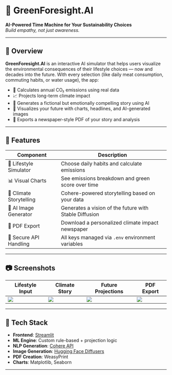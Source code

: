 # 🌿 GreenForesight.AI

**AI-Powered Time Machine for Your Sustainability Choices**  
_Build empathy, not just awareness._

---

## 🚀 Overview

**GreenForesight.AI** is an interactive AI simulator that helps users visualize the environmental consequences of their lifestyle choices — now and decades into the future. With every selection (like daily meat consumption, commuting habits, or water usage), the app:

- 🧮 Calculates annual CO₂ emissions using real data
- 📈 Projects long-term climate impact
- 📜 Generates a fictional but emotionally compelling story using AI
- 🎨 Visualizes your future with charts, headlines, and AI-generated images
- 📄 Exports a newspaper-style PDF of your story and analysis

---

## 🧠 Features

| Component                  | Description                                                                 |
|---------------------------|-----------------------------------------------------------------------------|
| 🌱 Lifestyle Simulator    | Choose daily habits and calculate emissions                                |
| 📊 Visual Charts          | See emissions breakdown and green score over time                          |
| 📜 Climate Storytelling   | Cohere-powered storytelling based on your data                              |
| 🧠 AI Image Generator     | Generates a vision of the future with Stable Diffusion                     |
| 📄 PDF Export             | Download a personalized climate impact newspaper                           |
| 🔐 Secure API Handling    | All keys managed via `.env` environment variables                          |

---

## 📷 Screenshots

| Lifestyle Input | Climate Story | Future Projections | PDF Export |
|-----------------|----------------|---------------------|-------------|
| ![]("C:\Users\rugwe\Downloads\input.png") | ![]("C:\Users\rugwe\Downloads\story.png") | ![]("C:\Users\rugwe\Downloads\graphs.png") | ![]("C:\Users\rugwe\Downloads\green_score.png") |

---

## 🔧 Tech Stack

- **Frontend**: [Streamlit](https://streamlit.io/)
- **ML Engine**: Custom rule-based + projection logic
- **NLP Generation**: [Cohere API](https://cohere.com/)
- **Image Generation**: [Hugging Face Diffusers](https://huggingface.co/docs/diffusers/)
- **PDF Creation**: WeasyPrint
- **Charts**: Matplotlib, Seaborn

---
